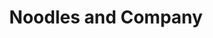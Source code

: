 ---
layout: place
title: "Noodles and Company"
permalink: /pennsylvania/lancaster/noodles-and-company.html
stateAbbr: PA
stateName: Pennsylvania
cityName: Lancaster
place_id: ChIJV8X2RpojxokRv8LuDiJhPjw
photos:
  - name: >-
      places/ChIJV8X2RpojxokRv8LuDiJhPjw/photos/AUy1YQ1q32GSEUVPPzETSvzpUcWBdKp53autYtTeW39hN-vc8CjAt6yaNHmAxpXcVaFMybmtQsCB4rPsovl5eLbW8--lXmhxVIYpie4lAFWZQGMPqw3XtuemGPDpQBM6BRS8QUyHUPrTElT6IMrSLRAmwaNb62VcLetcSa8zwCQim9PjfuUhP1Q0mjcYp6OVgk3m4bigaREcmAXotiST5gcGanWn4x9X4LGm_Ajm0UdgRJI4dpocK9ZSgCor8zzhZPGbzDCe5HVo6o2EQAw0enU-zbqqNVh9WVPwow4FKGFogWukgyyDNWqx9pqPggka_uP8rR3uf_DXnpahAeB4rrfWm-8pCDnCXXR8H9Bp-rYHS267jnBQWn1W_W1Q0JJF3iMcU26UbST_7R0bs6R7CzkB7LPMq8on20FlToSvVDY65vQ
    widthPx: 816
    heightPx: 612
    authorAttributions:
      - displayName: Sean Anderson
        uri: https://maps.google.com/maps/contrib/117133671467881338918
        photoUri: >-
          https://lh3.googleusercontent.com/a-/ALV-UjXlhcY8VxyVIwYgLP9ApO1sfDSosBfNo_qOjoe34RVaOrs5oUG0FA=s100-p-k-no-mo
    flagContentUri: >-
      https://www.google.com/local/imagery/report/?cb_client=maps_api_places.places_api&image_key=!1e10!2sCIHM0ogKEICAgIDcxa6hbQ&hl=en-US
    googleMapsUri: >-
      https://www.google.com/maps/place//data=!3m4!1e2!3m2!1sCIHM0ogKEICAgIDcxa6hbQ!2e10!4m2!3m1!1s0x89c6239a46f6c557:0x3c3e61220eeec2bf
  - name: >-
      places/ChIJV8X2RpojxokRv8LuDiJhPjw/photos/AUy1YQ3_hBqmkl289EXnlzcpxurP9igMZEpmo2PAf9GVYZLTqi_Tx-NIBRA3uxM_Rx1jaM39Oy2coVdqhVbWAAbqxIbE2nRxi4PGZZd0UFrRAxyoiI_no7ShO_hUqkOABr3gjf6qri0pMyYkcnMi9xYzlpjwzm6A3H5v4CMRnLuXcAADSE2ihUHPvDK6liUV6ILbEqGgmCcVAfm6Nni_HRL2dsw3yN-cM61TPa5goYivLwf6YowQLjFBOpYWXa4vw5t0HuhJkQuECffEOiPumX48ZEgT_PRVVOByZJ44-8RJKd7n4g
    widthPx: 1024
    heightPx: 576
    authorAttributions:
      - displayName: Noodles and Company
        uri: https://maps.google.com/maps/contrib/102876495348353487743
        photoUri: >-
          https://lh3.googleusercontent.com/a/ACg8ocIc382-9YuQT0qLvC5NjGMlkn1phFGlryAGWN_3APujbzyTVAw=s100-p-k-no-mo
    flagContentUri: >-
      https://www.google.com/local/imagery/report/?cb_client=maps_api_places.places_api&image_key=!1e10!2sAF1QipNUPoT99MQPtFml6ILRFQk6gUbfoBU70nfSg3a-&hl=en-US
    googleMapsUri: >-
      https://www.google.com/maps/place//data=!3m4!1e2!3m2!1sAF1QipNUPoT99MQPtFml6ILRFQk6gUbfoBU70nfSg3a-!2e10!4m2!3m1!1s0x89c6239a46f6c557:0x3c3e61220eeec2bf
  - name: >-
      places/ChIJV8X2RpojxokRv8LuDiJhPjw/photos/AUy1YQ1e62X70uxUOG3bgGUQE1rV4PknlpnU3Dy4JqqqcghMlgUY3aOc23InMvwieFBNaWbVYYJnTPGAgznyaVDYJx4DHT1YdU3gN3YLUiUeK5xfTb_L7w2ecIdmfYjMinAHQWaIAdjaDQ064puNvOdtTpAKMvI6ksC4TIXpxEd57DlC7wnd0k6cLD6qbrCkiWWS6G8JjLoo_IOIwhAg7QeCQdeFCg3z0jkuVgNpqk685nsNDZLcv3FduXF9tewN50fyJ38xaLb3HhObORyIvH6ZZ1a9k-Eb21nqmfT2_m50oPjjYw
    widthPx: 800
    heightPx: 800
    authorAttributions:
      - displayName: Noodles and Company
        uri: https://maps.google.com/maps/contrib/102876495348353487743
        photoUri: >-
          https://lh3.googleusercontent.com/a/ACg8ocIc382-9YuQT0qLvC5NjGMlkn1phFGlryAGWN_3APujbzyTVAw=s100-p-k-no-mo
    flagContentUri: >-
      https://www.google.com/local/imagery/report/?cb_client=maps_api_places.places_api&image_key=!1e10!2sAF1QipPzxSKoEdYawT4Q4n0iUAN0HfhuYpCkSqjpBjxd&hl=en-US
    googleMapsUri: >-
      https://www.google.com/maps/place//data=!3m4!1e2!3m2!1sAF1QipPzxSKoEdYawT4Q4n0iUAN0HfhuYpCkSqjpBjxd!2e10!4m2!3m1!1s0x89c6239a46f6c557:0x3c3e61220eeec2bf
  - name: >-
      places/ChIJV8X2RpojxokRv8LuDiJhPjw/photos/AUy1YQ2YGvtFSpxXIMofLKXOuMS4Wtoqks_-jaxqbwXTk5lHT6X3zlxRk3lV1o7THwguvKGvwZGOJVlfAeWbTWZ5SjsYA3pL8DPeaIWhWesN7z-5WPQilW7oQptu4X7pZVwWZ8VFvGVLR2wldDcAVaNtiassx0jsqIL0GvQB_VORPARl8w2agsPc6Qr8HF_R3EVYkjk1oXmfkv7LHxjSuaWnJqJzChtqzA9bXZ97m96ba2EBy-1Q2H2aNhxJCLNEkcPuFYGBcJmtaGWLmnhJ1R3wOoyMrtArwnci_VtKLYml_PovmQ
    widthPx: 1200
    heightPx: 800
    authorAttributions:
      - displayName: Noodles and Company
        uri: https://maps.google.com/maps/contrib/102876495348353487743
        photoUri: >-
          https://lh3.googleusercontent.com/a/ACg8ocIc382-9YuQT0qLvC5NjGMlkn1phFGlryAGWN_3APujbzyTVAw=s100-p-k-no-mo
    flagContentUri: >-
      https://www.google.com/local/imagery/report/?cb_client=maps_api_places.places_api&image_key=!1e10!2sAF1QipMLgt09JmPj8z3VTtst7DFvqkQ9ONi_jnTOnyoe&hl=en-US
    googleMapsUri: >-
      https://www.google.com/maps/place//data=!3m4!1e2!3m2!1sAF1QipMLgt09JmPj8z3VTtst7DFvqkQ9ONi_jnTOnyoe!2e10!4m2!3m1!1s0x89c6239a46f6c557:0x3c3e61220eeec2bf
  - name: >-
      places/ChIJV8X2RpojxokRv8LuDiJhPjw/photos/AUy1YQ3URsIBY5Q4nUoixYLveUGiR7woXBH-4_e4be6Mop6JhOvedzdx_yV9LmXlNrOICQY0NZeNBhACcrNW2uilOq1_5LX-i8JFqjbrNT9z6uO5zgFBMRysCAVB64GEh8KV3WteX18zJrksW-2RoR3v8glpfuKVm3bh4WBhfCPJEYyfQ5477rWm61nqErzF_MHcgdUrymWOh98oHqnWK_bQbsbKyXSmlxg7c89Zsjm7XI-mRWT-0LQ12m7GsQQlYjA8n_HpfiPtgxrQB5oVWLM-ye87k-TIJU5cNz4EYTlxVEjOHQ
    widthPx: 800
    heightPx: 800
    authorAttributions:
      - displayName: Noodles and Company
        uri: https://maps.google.com/maps/contrib/102876495348353487743
        photoUri: >-
          https://lh3.googleusercontent.com/a/ACg8ocIc382-9YuQT0qLvC5NjGMlkn1phFGlryAGWN_3APujbzyTVAw=s100-p-k-no-mo
    flagContentUri: >-
      https://www.google.com/local/imagery/report/?cb_client=maps_api_places.places_api&image_key=!1e10!2sAF1QipN8aBZUHWXQEj4B1WYD76UI5kl9OE_zlAvGPEmO&hl=en-US
    googleMapsUri: >-
      https://www.google.com/maps/place//data=!3m4!1e2!3m2!1sAF1QipN8aBZUHWXQEj4B1WYD76UI5kl9OE_zlAvGPEmO!2e10!4m2!3m1!1s0x89c6239a46f6c557:0x3c3e61220eeec2bf
  - name: >-
      places/ChIJV8X2RpojxokRv8LuDiJhPjw/photos/AUy1YQ0hY6lbrPoI6zdPdpdJtwW3Wt59sl39LTQVO8Of6FaZpqK49tAu9EfJ8IbqFY2AL8lv25j7WwXBu_CxIVa9UvqnvEkSBD2Gi2XbmsIwwYeL1UMZxh44O0VHXQh0sUIp0278eHZE7YPpQ9oJa7KCXi6Ru2M51mY3_VNic8hDqQ-bcznHBeC87kV4ro3KHo8iK12pVR7zHtCavfnWDL7Yr99NQMTPKzsjseNuWN6uzVlYTD7UkVn40EntzVsYUpT5DJpO8X9IZue3264V4SCa9f4vgUI-ZYvNILz4Bf6Np1Xzyw
    widthPx: 1200
    heightPx: 800
    authorAttributions:
      - displayName: Noodles and Company
        uri: https://maps.google.com/maps/contrib/102876495348353487743
        photoUri: >-
          https://lh3.googleusercontent.com/a/ACg8ocIc382-9YuQT0qLvC5NjGMlkn1phFGlryAGWN_3APujbzyTVAw=s100-p-k-no-mo
    flagContentUri: >-
      https://www.google.com/local/imagery/report/?cb_client=maps_api_places.places_api&image_key=!1e10!2sAF1QipMCBk2uV1LQEhyn4mcMa8G4_V3lG8RUkVjMM0Jp&hl=en-US
    googleMapsUri: >-
      https://www.google.com/maps/place//data=!3m4!1e2!3m2!1sAF1QipMCBk2uV1LQEhyn4mcMa8G4_V3lG8RUkVjMM0Jp!2e10!4m2!3m1!1s0x89c6239a46f6c557:0x3c3e61220eeec2bf
  - name: >-
      places/ChIJV8X2RpojxokRv8LuDiJhPjw/photos/AUy1YQ0S_2N43B6Op5lnzSPL6kimR51B0hXqa_fAAeJr_VTfn987FBxFz_Me_aDtj_0klLqWYhYor5ENgDrvo3USCNEQtgT_dzgXK89gRXxKyqpqjunyS18FOjYrMhnfSE0wyizAHYbRhkdryj_ravzCzXd7nkBIaN15B0ICqmto2I7qD70w_pB4HpyeBSf3RV1_DYahNmj6CFzEZQxI0urRZ2xeE4xMnxSSlk75dHuTslpKfGwyTN8iZ8BtI3udRVvKuGal4ZN3kB0kGftOSsp3AX8P6meutzfr6iwGyuEegRkr3w
    widthPx: 1200
    heightPx: 800
    authorAttributions:
      - displayName: Noodles and Company
        uri: https://maps.google.com/maps/contrib/102876495348353487743
        photoUri: >-
          https://lh3.googleusercontent.com/a/ACg8ocIc382-9YuQT0qLvC5NjGMlkn1phFGlryAGWN_3APujbzyTVAw=s100-p-k-no-mo
    flagContentUri: >-
      https://www.google.com/local/imagery/report/?cb_client=maps_api_places.places_api&image_key=!1e10!2sAF1QipP53-r0WHC2zwJgtqU0Uat2CYBLwwES7HNWCw1u&hl=en-US
    googleMapsUri: >-
      https://www.google.com/maps/place//data=!3m4!1e2!3m2!1sAF1QipP53-r0WHC2zwJgtqU0Uat2CYBLwwES7HNWCw1u!2e10!4m2!3m1!1s0x89c6239a46f6c557:0x3c3e61220eeec2bf
  - name: >-
      places/ChIJV8X2RpojxokRv8LuDiJhPjw/photos/AUy1YQ2kUfbDWcedp60_qFCt9RJzihyN4UXmX84HweFKiAlXyO7naXYAT7qLv0d9DMqdJKOVGhBDNx_cYBq0g187wDrCvHcR0s_wJ8_d_uyhnShjkAX0TLYiamg0WQ4gPkQQE5mSrv8uw8EBHTe4UFEUGEpG8R5g8EDrmQ2KBWY8mLqC2m7JstwU9XVhI6tMpj-kBm0w3d_1BRgZMBTHHbJzpb3eGu8wDzuEKb0RIY4gBFOtF0FO-8eKysk8WADmuuDT2IfR-Gf09oTcG48TDb8smX-dbc4HNf3BG4fvbBpgWFIbug
    widthPx: 1200
    heightPx: 800
    authorAttributions:
      - displayName: Noodles and Company
        uri: https://maps.google.com/maps/contrib/102876495348353487743
        photoUri: >-
          https://lh3.googleusercontent.com/a/ACg8ocIc382-9YuQT0qLvC5NjGMlkn1phFGlryAGWN_3APujbzyTVAw=s100-p-k-no-mo
    flagContentUri: >-
      https://www.google.com/local/imagery/report/?cb_client=maps_api_places.places_api&image_key=!1e10!2sAF1QipOGxH0cKMG1rFlAwQuAJG1pdXXE1qbARMKGR66G&hl=en-US
    googleMapsUri: >-
      https://www.google.com/maps/place//data=!3m4!1e2!3m2!1sAF1QipOGxH0cKMG1rFlAwQuAJG1pdXXE1qbARMKGR66G!2e10!4m2!3m1!1s0x89c6239a46f6c557:0x3c3e61220eeec2bf
  - name: >-
      places/ChIJV8X2RpojxokRv8LuDiJhPjw/photos/AUy1YQ2SInfN5t5HLgOjvku_R3eVSjeG0TVcJMlOzfT3adUBCttvXa3iMqPqfTakdIL_HLuigTYVE8p4r6s68U06viVzY_5S-ly655_glB9Xn_ZH8Q5pzlKY_gIQHdrPoaW8FIWOCbOpFSghryLEIQQBt441Z2WY8WLs6lpsUDzfcNL44EzQViTXKRUbB1jv_ygcVwIPpWJqBjPQNXlmNEzjaEsPuqh521L67_CJ-qUmipCxtCEIF-iXMW77l4qzQ7jVq3KIprYmE8mA2rCQ8Bd7TapSSzDeY6Rdoflt6VI9ePew4Q
    widthPx: 1200
    heightPx: 800
    authorAttributions:
      - displayName: Noodles and Company
        uri: https://maps.google.com/maps/contrib/102876495348353487743
        photoUri: >-
          https://lh3.googleusercontent.com/a/ACg8ocIc382-9YuQT0qLvC5NjGMlkn1phFGlryAGWN_3APujbzyTVAw=s100-p-k-no-mo
    flagContentUri: >-
      https://www.google.com/local/imagery/report/?cb_client=maps_api_places.places_api&image_key=!1e10!2sAF1QipNe2MyoeWmMdYisucETwqAlrpumjMC7XgQiqG_b&hl=en-US
    googleMapsUri: >-
      https://www.google.com/maps/place//data=!3m4!1e2!3m2!1sAF1QipNe2MyoeWmMdYisucETwqAlrpumjMC7XgQiqG_b!2e10!4m2!3m1!1s0x89c6239a46f6c557:0x3c3e61220eeec2bf
  - name: >-
      places/ChIJV8X2RpojxokRv8LuDiJhPjw/photos/AUy1YQ16AA1LYpgGxg3unh_fuUhCLqs0xA-YnPZYeMPfYP2vFHylJ1_QJpTrK63cEeTXWtz4wzFdsUb-cMCzj1I5pTyWkgZ0p_U3isfhyBmWkSz04qLTlwrzusRUHtmmyj662qm9sx14tqkFsPqwBZzyZSfuR6Z4qOG1aKX0_U9kkCTPpTEYrVT0XuUr-RMpsOUPpKYvKZcCnVYpn4LlHeg6ag9453ihXREVOG2EfQWS7tTaELSFMSwNrmK29piUqazSqmrrC_t32jYzZgjKBCySSjRY6Ht5_OGgxOK13rCZ59QAzYGHv0ecGfa_XB3QlV6L2Dz1S9zfvyL5UTXQeQr_-wVqMxWhWmLaDTCz-LV_t0vO57SE7MlLOKRi4KgO3n6i6aXqBIrdtsknwKdcEmOBXCALLcOIJ-sgDeHiAh9-H9UHhZIt
    widthPx: 3000
    heightPx: 4000
    authorAttributions:
      - displayName: L Essbee
        uri: https://maps.google.com/maps/contrib/106757189650365378677
        photoUri: >-
          https://lh3.googleusercontent.com/a-/ALV-UjWOjVKwaaSN5qcz7bZAOuNfJZjWhDyex0SGD1qdhrIk8-KuneSAKQ=s100-p-k-no-mo
    flagContentUri: >-
      https://www.google.com/local/imagery/report/?cb_client=maps_api_places.places_api&image_key=!1e10!2sCIHM0ogKEICAgICH_banlAE&hl=en-US
    googleMapsUri: >-
      https://www.google.com/maps/place//data=!3m4!1e2!3m2!1sCIHM0ogKEICAgICH_banlAE!2e10!4m2!3m1!1s0x89c6239a46f6c557:0x3c3e61220eeec2bf
address: 2099 Fruitville Pike, Lancaster, PA 17601, USA
street: 2099 Fruitville Pike
city: Lancaster
state: PA
zip: '17601'
country: USA
neighborhood: null
latitude: '40.077393'
longitude: '-76.326133'
accessibility_options:
  wheelchairAccessibleParking: true
  wheelchairAccessibleSeating: true
business_status: OPERATIONAL
name: Noodles and Company
google_maps_links:
  directionsUri: >-
    https://www.google.com/maps/dir//''/data=!4m7!4m6!1m1!4e2!1m2!1m1!1s0x89c6239a46f6c557:0x3c3e61220eeec2bf!3e0
  placeUri: https://maps.google.com/?cid=4341013889739047615
  writeAReviewUri: >-
    https://www.google.com/maps/place//data=!4m3!3m2!1s0x89c6239a46f6c557:0x3c3e61220eeec2bf!12e1
  reviewsUri: >-
    https://www.google.com/maps/place//data=!4m4!3m3!1s0x89c6239a46f6c557:0x3c3e61220eeec2bf!9m1!1b1
  photosUri: >-
    https://www.google.com/maps/place//data=!4m3!3m2!1s0x89c6239a46f6c557:0x3c3e61220eeec2bf!10e5
primary_type: Restaurant
opening_hours:
  regular: null
  current: null
secondary_opening_hours:
  regular:
    weekdayDescriptions: null
    type: null
  current:
    weekdayDescriptions: null
    type: null
phone: null
price_level: null
price_range: null
rating: null
rating_count: 0
website: null
description: null
reviews: null
parking_options: null
payment_options: null
allow_dogs: null
curbside_pickup: null
delivery: null
dine_in: null
good_for_children: null
good_for_groups: null
good_for_sports: null
live_music: null
menu_for_children: null
outdoor_seating: null
reservable: null
restroom: null
serves_beer: null
serves_breakfast: null
serves_brunch: null
serves_cocktails: null
serves_coffee: null
serves_dinner: null
serves_dessert: null
serves_lunch: null
serves_vegetarian_food: null
serves_wine: null
takeout: null
slug: Noodles-and-Company

---